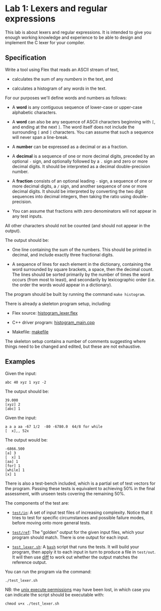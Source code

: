 Lab 1: Lexers and regular expressions
=====================================

This lab is about lexers and regular expressions. It is intended to give you enough working knowledge and experience to be able to design and implement the C lexer for your compiler.

Specification
-------------

Write a tool using Flex that reads an ASCII stream of text,

- calculates the sum of any _numbers_ in the text, and

- calculates a histogram of any _words_ in the text.

For our purposes we'll define words and numbers as follows:

- A **word** is any contiguous sequence of lower-case or upper-case alphabetic characters.

- A **word** can also be any sequence of ASCII characters beginning with `[`, and ending at the next `]`. The word itself does not include the surrounding `[` and `]` characters. You can assume that such a sequence will never span a line-break.

- A **number** can be expressed as a decimal or as a fraction.

- A **decimal** is a sequence of one or more decimal digits, preceded by an optional `-` sign, and optionally followed by a `.` sign and zero or more decimal digits. It should be interpreted as a decimal double-precision number.

- A **fraction** consists of an optional leading `-` sign, a sequence of one or more decimal digits, a `/` sign, and another sequence of one or more decimal digits. It should be interpreted by converting the two digit sequences into decimal integers, then taking the ratio using double-precision.
  
- You can assume that fractions with zero denominators will not appear in any test inputs.

All other characters should not be counted (and should not appear in the output).

The output should be:

- One line containing the sum of the numbers. This should be printed in decimal, and include exactly three fractional digits.

- A sequence of lines for each element in the dictionary, containing the word surrounded by square brackets, a space, then the decimal count. The lines should be sorted primarily by the number of times the word occurs (from most to least), and secondarily by lexicographic order (i.e. the order the words would appear in a dictionary).

The program should be built by running the command `make histogram`.

There is already a skeleton program setup, including:

- Flex source: [histogram_lexer.flex](histogram_lexer.flex)

- C++ driver program: [histogram_main.cpp](histogram_main.cpp)

- Makefile: [makefile](makefile)

The skeleton setup contains a number of comments suggesting where
things need to be changed and edited, but these are not exhaustive.

Examples
--------

Given the input:
````
abc 40 xyz 1 xyz -2
````
The output should be:
````
39.000
[xyz] 2
[abc] 1
````

Given the input:
````
a a a aa -67 1/2  -80 -6780.0  64/8 for while
[  x],, 52x
````
The output would be:
````
-6866.500
[a] 3
[  x] 1
[aa] 1
[for] 1
[while] 1
[x] 1
````

There is also a test-bench included, which is a partial set of test vectors for the program. Passing these tests is equivalent to achieving 50% in the final assessment, with unseen tests covering the remaining 50%.

The components of the test are:

- [`test/in`](test/in): A set of input test files of increasing complexity. Notice that it tries to test for specific circumstances and possible failure modes, before moving onto more general tests.

- [`test/ref`](test/ref): The "golden" output for the given input files, which your program should match. There is one output for each input.

- [`test_lexer.sh`](test_lexer.sh): A [`bash`](https://en.wikipedia.org/wiki/Bash_(Unix_shell)) script that runs the tests. It will build your program, then apply it to each input in turn to produce a file in `test/out`. It will then use [diff](https://en.wikipedia.org/wiki/Diff_utility) to work out whether the output matches the reference output.

You can run the program via the command:
````
./test_lexer.sh
````

NB: the [unix execute permissions](https://en.wikipedia.org/wiki/Modes_(Unix))
may have been lost, in which case you can indicate the script should be
executable with:
````
chmod u+x ./test_lexer.sh
````
